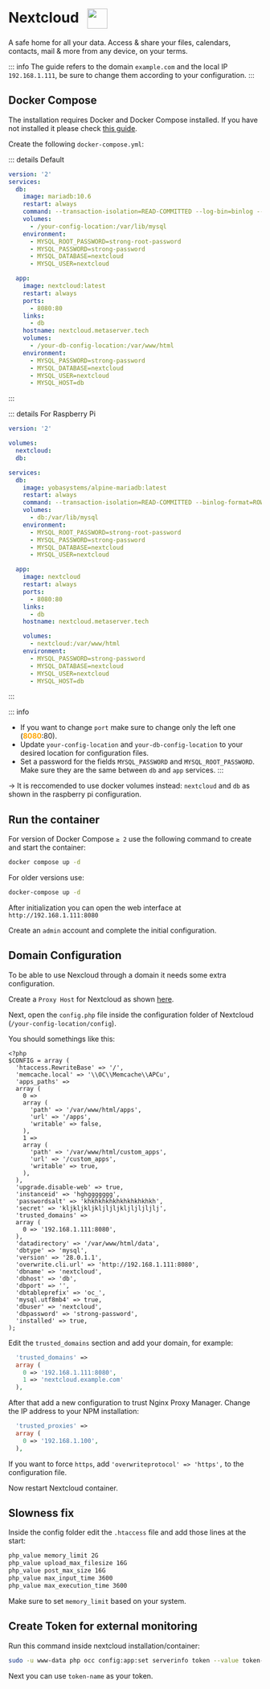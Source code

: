 # Nextcloud <img src="/nextcloud-icon.png" width="40" height="40" style="display:inline-block; vertical-align: middle; margin-left:10px;">


A safe home for all your data. Access & share your files, calendars, contacts, mail & more from any device, on your terms.

::: info
The guide refers to the domain <code>example.com</code> and the local IP <code>192.168.1.111</code>, be sure to change them according to your configuration.
:::

## Docker Compose
The installation requires Docker and Docker Compose installed. If you have not installed it please check [this guide](/docker/install.md).

Create the following <code>docker-compose.yml</code>:

::: details Default
```yml
version: '2'
services:
  db:
    image: mariadb:10.6
    restart: always
    command: --transaction-isolation=READ-COMMITTED --log-bin=binlog --binlog-format=ROW
    volumes:
      - /your-config-location:/var/lib/mysql
    environment:
      - MYSQL_ROOT_PASSWORD=strong-root-password
      - MYSQL_PASSWORD=strong-password
      - MYSQL_DATABASE=nextcloud
      - MYSQL_USER=nextcloud

  app:
    image: nextcloud:latest
    restart: always
    ports:
      - 8080:80
    links:
      - db
    hostname: nextcloud.metaserver.tech
    volumes:
      - /your-db-config-location:/var/www/html
    environment:
      - MYSQL_PASSWORD=strong-password
      - MYSQL_DATABASE=nextcloud
      - MYSQL_USER=nextcloud
      - MYSQL_HOST=db
```
:::

::: details For Raspberry Pi
```yml
version: '2'

volumes:
  nextcloud:
  db:

services:
  db:
    image: yobasystems/alpine-mariadb:latest
    restart: always
    command: --transaction-isolation=READ-COMMITTED --binlog-format=ROW --innodb-read-only-compressed=OFF
    volumes:
      - db:/var/lib/mysql
    environment:
      - MYSQL_ROOT_PASSWORD=strong-root-password
      - MYSQL_PASSWORD=strong-password
      - MYSQL_DATABASE=nextcloud
      - MYSQL_USER=nextcloud

  app:
    image: nextcloud
    restart: always
    ports:
      - 8080:80
    links:
      - db
    hostname: nextcloud.metaserver.tech

    volumes:
      - nextcloud:/var/www/html
    environment:
      - MYSQL_PASSWORD=strong-password
      - MYSQL_DATABASE=nextcloud
      - MYSQL_USER=nextcloud
      - MYSQL_HOST=db
```
:::


::: info
* If you want to change <code>port</code> make sure to change only the left one (<span style="color:orange"><strong>8080</strong></span>:80).
* Update <code>your-config-location</code> and <code>your-db-config-location</code>  to your desired location for configuration files.
* Set a password for the fields <code>MYSQL_PASSWORD</code> and  <code>MYSQL_ROOT_PASSWORD</code>. Make sure they are the same between <code>db</code> and <code>app</code> services.
:::

-> It is reccomended to use docker volumes instead: <code>nextcloud</code> and <code>db</code> as shown in the raspberry pi configuration.

## Run the container
For version of Docker Compose <code>≥ 2</code> use the following command to create and start the container:
```bash
docker compose up -d
```
For older versions use:
```bash
docker-compose up -d
```

After initialization you can open the web interface at <code>ht<span>tp://</span>192.168.1.111:8080</code>

Create an <code>admin</code> account and complete the initial configuration.

## Domain Configuration
To be able to use Nexcloud through a domain it needs some extra configuration.

Create a <code>Proxy Host</code> for Nextcloud as shown [here](/security/services/nginx-proxy-manager.md#add-new-host).

Next, open the <code>config.php</code> file inside the configuration folder of Nextcloud (<code>/your-config-location/config</code>).

You should somethings like this:
```php{24,25,26,27}
<?php
$CONFIG = array (
  'htaccess.RewriteBase' => '/',
  'memcache.local' => '\\OC\\Memcache\\APCu',
  'apps_paths' => 
  array (
    0 => 
    array (
      'path' => '/var/www/html/apps',
      'url' => '/apps',
      'writable' => false,
    ),
    1 => 
    array (
      'path' => '/var/www/html/custom_apps',
      'url' => '/custom_apps',
      'writable' => true,
    ),
  ),
  'upgrade.disable-web' => true,
  'instanceid' => 'hghggggggg',
  'passwordsalt' => 'khkhkhkhkhkhkhkhkhkh',
  'secret' => 'kljkljkljkljljljkljljljljlj',
  'trusted_domains' => 
  array (
    0 => '192.168.1.111:8080',
  ),
  'datadirectory' => '/var/www/html/data',
  'dbtype' => 'mysql',
  'version' => '28.0.1.1',
  'overwrite.cli.url' => 'http://192.168.1.111:8080',
  'dbname' => 'nextcloud',
  'dbhost' => 'db',
  'dbport' => '',
  'dbtableprefix' => 'oc_',
  'mysql.utf8mb4' => true,
  'dbuser' => 'nextcloud',
  'dbpassword' => 'strong-password',
  'installed' => true,
);
```

Edit the <code>trusted_domains</code> section and add your domain, for example:
```php
  'trusted_domains' => 
  array (
    0 => '192.168.1.111:8080',
    1 => 'nextcloud.example.com'
  ),
```

After that add a new configuration to trust Nginx Proxy Manager. Change the IP address to your NPM installation:
```php
  'trusted_proxies' => 
  array (
    0 => '192.168.1.100',
  ),
```

If you want to force <code>https</code>, add <code>'overwriteprotocol' => 'https',</code> to the configuration file.

Now restart Nextcloud container.

## Slowness fix
Inside the config folder edit the <code>.htaccess</code> file and add those lines at the start:
```txt
php_value memory_limit 2G
php_value upload_max_filesize 16G
php_value post_max_size 16G
php_value max_input_time 3600
php_value max_execution_time 3600
```
Make sure to set <code>memory_limit</code> based on your system.

## Create Token for external monitoring
Run this command inside nextcloud installation/container:
```bash
sudo -u www-data php occ config:app:set serverinfo token --value token-name
```

Next you can use <code>token-name</code> as your token. 